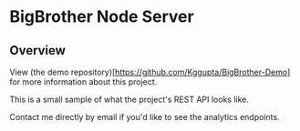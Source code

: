 # BigBrother Node Server

## Overview

View (the demo repository)[https://github.com/Kggupta/BigBrother-Demo] for more information about this project. 

This is a small sample of what the project's REST API looks like. 

Contact me directly by email if you'd like to see the analytics endpoints.
